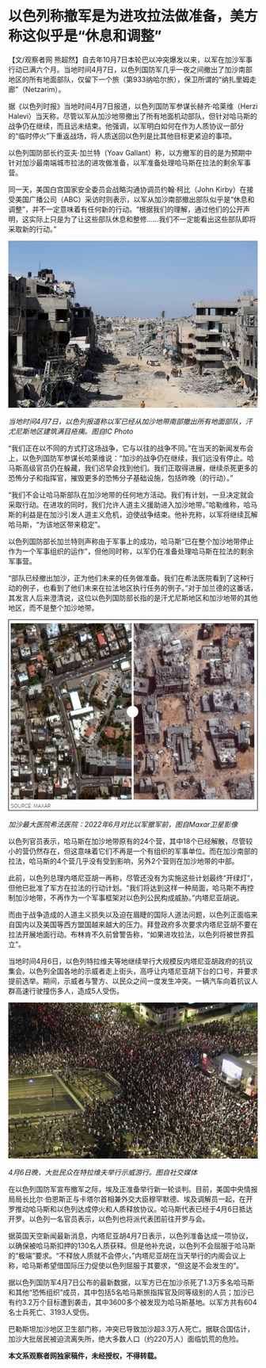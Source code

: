 # 以色列称撤军是为进攻拉法做准备，美方称这似乎是“休息和调整”

【文/观察者网
熊超然】自去年10月7日本轮巴以冲突爆发以来，以军在加沙军事行动已满六个月。当地时间4月7日，以色列国防军几乎一夜之间撤出了加沙南部地区的所有地面部队，仅留下一个旅（第933纳哈尔旅），保卫所谓的“纳扎里姆走廊”（Netzarim）。

据《以色列时报》当地时间4月7日报道，以色列国防军参谋长赫齐·哈莱维（Herzi
Halevi）当天称，尽管以军从加沙地带撤出了所有地面机动部队，但针对哈马斯的战争仍在继续，而且远未结束。他强调，以军明白如何在作为人质协议一部分的“临时停火”下重返战场，将人质送回以色列是比其他目标更紧迫的事项。

以色列国防部长约亚夫·加兰特（Yoav
Gallant）称，以方撤军的目的是为预期中针对加沙最南端城市拉法的进攻做准备，以军准备处理哈马斯在拉法的剩余军事营。

同一天，美国白宫国家安全委员会战略沟通协调员约翰·柯比（John
Kirby）在接受美国广播公司（ABC）采访时则表示，以军从加沙南部撤出部队似乎是“休息和调整”，并不一定意味着有任何新的行动。“根据我们的理解，通过他们的公开声明，这实际上只是为了让这些部队休息和整修……我们不一定能看出这些部队即将采取新的行动。”

![ea4d461584df4c79707cca1423d896b8.jpg](https://raw.githubusercontent.com/qqhsx/qqnews_image/main/2024/04/08/以色列称撤军是为进攻拉法做准备，美方称这似乎是“休息和调整”/ea4d461584df4c79707cca1423d896b8.jpg)

_当地时间4月7日，以色列报道称以军已经从加沙地带南部撤出所有地面部队，汗尤尼斯地区建筑满目疮痍。图自IC Photo_

“我们正在以不同的方式打这场战争，它与以往的战争不同。”在当天的新闻发布会上，以色列国防军参谋长哈莱维说：“加沙的战争仍在继续，我们远没有停止。哈马斯高级官员仍在躲藏，我们迟早会找到他们。我们正取得进展，继续杀死更多的恐怖分子和指挥官，摧毁更多的恐怖分子基础设施，包括昨晚（的行动）。”

“我们不会让哈马斯部队在加沙地带的任何地方活动。我们有计划，一旦决定就会采取行动。在进攻的同时，我们允许人道主义援助进入加沙地带。”哈勒维称，哈马斯的利益是在加沙引发人道主义危机，迫使战争结束。他补充称，以军将继续瓦解哈马斯，“为该地区带来稳定”。

以色列国防部长加兰特则声称由于军事上的成功，哈马斯“已在整个加沙地带停止作为一个军事组织的运作”，但他同时称，以军仍在准备处理哈马斯在拉法的剩余军事营。

“部队已经撤出加沙，正为他们未来的任务做准备。我们在希法医院看到了这种行动的例子，也看到了他们未来在拉法地区执行任务的例子。”对于加兰德的这番话，其发言人后来澄清说，这位以色列国防部长指的是汗尤尼斯地区和加沙地带的其他地区，而不是整个加沙地带。

![efe74a11556587bf9842b09b7a1c8d78.jpg](https://raw.githubusercontent.com/qqhsx/qqnews_image/main/2024/04/08/以色列称撤军是为进攻拉法做准备，美方称这似乎是“休息和调整”/efe74a11556587bf9842b09b7a1c8d78.jpg)

_加沙最大医院希法医院：2022年6月对比以军撤军前，图自Maxar卫星影像_

以色列官员表示，哈马斯在加沙地带原有的24个营，其中18个已经解散，尽管较小的营仍然存在，但这意味着它们不再是一个有组织的军事单位。而在加沙南部的拉法，哈马斯的4个营几乎没有受到影响，另外2个营则在加沙地带的中部。

此前，以色列总理内塔尼亚胡一再称，尽管还没有为实施这些计划最终“开绿灯”，但他已批准了军方在拉法的行动计划。“我们将达到这样一种局面，哈马斯不再控制加沙地带，不再作为一个军事框架对以色列公民构成威胁。”内塔尼亚胡说。

而由于战争造成的人道主义损失以及迫在眉睫的国际人道法问题，以色列正面临来自国内以及美国等西方盟国越来越大的压力。拜登政府多次要求内塔尼亚胡不要在拉法开展地面行动。布林肯不久前曾警告称，“如果进攻拉法，以色列将被世界孤立”。

当地时间4月6日，以色列特拉维夫等地继续举行大规模反内塔尼亚胡政府的抗议集会。以色列全国各地的示威者走上街头，高呼让内塔尼亚胡下台的口号，并要求提前选举。期间，示威者与警方、以民众之间一度发生冲突。一辆汽车向着抗议人群高速行驶撞伤多人，造成5人受伤。

![cc220f238261248ab3c59dde3b5f0897.jpg](https://raw.githubusercontent.com/qqhsx/qqnews_image/main/2024/04/08/以色列称撤军是为进攻拉法做准备，美方称这似乎是“休息和调整”/cc220f238261248ab3c59dde3b5f0897.jpg)

 _4月6日晚，大批民众在特拉维夫举行示威游行。图自社交媒体_

在以色列国防军宣布撤军之际，埃及正准备举行新一轮谈判。目前，美国中央情报局局长比尔·伯恩斯正与卡塔尔首相兼外交大臣穆罕默德、埃及调解员一起，在开罗推动哈马斯和以色列达成停火和人质释放协议。哈马斯代表已经于4月6日抵达开罗。以色列一名官员表示，以色列也将派代表团前往开罗与会。

据英国天空新闻最新消息，内塔尼亚胡4月7日表示，以色列准备达成一项协议，以确保被哈马斯扣押的130名人质获释。但是他补充说，以色列不会屈服于哈马斯的“极端”要求。“不释放人质就不会停火，”内塔尼亚胡在当天举行的内阁会议上称，哈马斯希望借国际压力促使以色列屈服于其要求，“但这是不会发生的”。

据以色列国防军4月7日公布的最新数据，以军方已在加沙杀死了1.3万多名哈马斯和其他“恐怖组织”成员，其中包括5名哈马斯旅指挥官及同等级别的人员；加沙已有约3.2万个目标遭到袭击，其中3600多个被发现为哈马斯基地。以军方共有604名士兵死亡、3193人受伤。

巴勒斯坦加沙地区卫生部门称，冲突已导致加沙超3.3万人死亡。据联合国估计，加沙大批居民被迫流离失所，绝大多数人口（约220万人）面临饥荒的危险。

**本文系观察者网独家稿件，未经授权，不得转载。**

